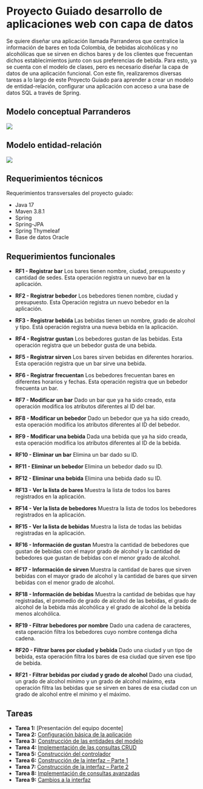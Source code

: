 # Proyecto Guiado desarrollo de aplicaciones web con capa de datos

Se quiere diseñar una aplicación llamada Parranderos que centralice la información de bares en toda Colombia, de bebidas alcohólicas y no alcohólicas que se sirven en dichos bares y de los clientes que frecuentan dichos establecimientos junto con sus preferencias de bebida.
Para esto, ya se cuenta con el modelo de clases, pero es necesario diseñar la capa de datos de una aplicación funcional.
Con este fin, realizaremos diversas tareas a lo largo de este Proyecto Guiado para aprender a crear un modelo de entidad-relación, configurar una aplicación con acceso a una base de datos SQL a través de Spring.


## Modelo conceptual Parranderos
![](https://github.com/DISC-isis2304-ST/Introduccion-a-SQL/blob/ff4e42e9c76930f18648177404b9a1601e38040c/modelos/parranderos_UML.png?raw=true)

## Modelo entidad-relación
![](https://raw.githubusercontent.com/DISC-isis2304-ST/Introduccion-a-SQL/a584a09b5dd85b139fa699dd5083ff9e6f326897/modelos/e_relacion_parranderos.svg)

## Requerimientos técnicos
Requerimientos transversales del proyecto guiado:
- Java 17
- Maven 3.8.1
- Spring 
- Spring-JPA
- Spring Thymeleaf
- Base de datos Oracle

## Requerimientos funcionales
- **RF1 - Registrar bar**
Los bares tienen nombre, ciudad, presupuesto y cantidad de sedes. Esta operación registra un nuevo bar en la aplicación.

- **RF2 - Registrar bebedor**
Los bebedores tienen nombre, ciudad y presupuesto. Esta Operación registra un nuevo bebedor en la aplicación.

- **RF3 - Registrar bebida**
Las bebidas tienen un nombre, grado de alcohol y tipo. Está operación registra una nueva bebida en la aplicación.

- **RF4 - Registrar gustan**
Los bebedores gustan de las bebidas. Esta operación registra que un bebedor gusta de una bebida.

- **RF5 - Registrar sirven**
Los bares sirven bebidas en diferentes horarios. Esta operación registra que un bar sirve una bebida.

- **RF6 - Registrar frecuentan**
Los bebedores frecuentan bares en diferentes horarios y fechas. Esta operación registra que un bebedor frecuenta un bar.

- **RF7 - Modificar un bar**
Dado un bar que ya ha sido creado, esta operación modifica los atributos diferentes al ID del bar.

- **RF8 - Modificar un bebedor**
Dado un bebedor que ya ha sido creado, esta operación modifica los atributos diferentes al ID del bebedor.

- **RF9 - Modificar una bebida**
Dada una bebida que ya ha sido creada, esta operación modifica los atributos diferentes al ID de la bebida.

- **RF10 - Eliminar un bar**
Elimina un bar dado su ID.

- **RF11 - Eliminar un bebedor**
Elimina un bebedor dado su ID.

- **RF12 - Eliminar una bebida**
Elimina una bebida dado su ID.

- **RF13 - Ver la lista de bares**
Muestra la lista de todos los bares registrados en la aplicación.

- **RF14 - Ver la lista de bebedores**
Muestra la lista de todos los bebedores registrados en la aplicación.

- **RF15 - Ver la lista de bebidas**
Muestra la lista de todas las bebidas registradas en la aplicación.

- **RF16 - Información de gustan**
Muestra la cantidad de bebedores que gustan de bebidas con el mayor grado de alcohol y la cantidad de bebedores que gustan de bebidas con el menor grado de alcohol.

- **RF17 - Información de sirven**
Muestra la cantidad de bares que sirven bebidas con el mayor grado de alcohol y la cantidad de bares que sirven bebidas con el menor grado de alcohol.

- **RF18 - Información de bebidas**
Muestra la cantidad de bebidas que hay registradas, el promedio de grado de alcohol de las bebidas, el grado de alcohol de la bebida más alcohólica y el grado de alcohol de la bebida menos alcohólica.

- **RF19 - Filtrar bebedores por nombre**
Dado una cadena de caracteres, esta operación filtra los bebedores cuyo nombre contenga dicha cadena.

- **RF20 - Filtrar bares por ciudad y bebida**
Dado una ciudad y un tipo de bebida, esta operación filtra los bares de esa ciudad que sirven ese tipo de bebida.

- **RF21 - Filtrar bebidas por ciudad y grado de alcohol**
Dado una ciudad, un grado de alcohol mínimo y un grado de alcohol máximo, esta operación filtra las bebidas que se sirven en bares de esa ciudad con un grado de alcohol entre el mínimo y el máximo.

## Tareas 
- **Tarea 1:** [Presentación del equipo docente]
- **Tarea 2:** [Configuración básica de la aplicación](tareas/configuracion-basica-aplicacion.md)
- **Tarea 3:** [Construcción de las entidades del modelo](tareas/construccion-entidades-modelo.md)
- **Tarea 4:** [Implementación de las consultas CRUD](tareas/implementacion-consultas-CRUD.md)
- **Tarea 5:** [Construcción del controlador](tareas/construccion-de-controladores.md)
- **Tarea 6:** [Construcción de la interfaz – Parte 1](tareas/construccion-de-la-interfaz-parte1.md)
- **Tarea 7:** [Construcción de la interfaz – Parte 2](tareas/construccion-de-la-interfaz-parte2.md)
- **Tarea 8:** [Implementación de consultas avanzadas](tareas/implementacion-de-consultas-avanzadas.md)
- **Tarea 9:** [Cambios a la interfaz](tareas/cambios-a-la-interfaz.md)





